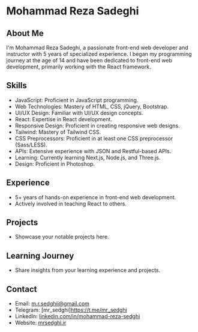 # Mohammad Reza Sadeghi

## About Me
I'm Mohammad Reza Sadeghi, a passionate front-end web developer and instructor with 5 years of specialized experience. I began my programming journey at the age of 14 and have been dedicated to front-end web development, primarily working with the React framework.

## Skills
- JavaScript: Proficient in JavaScript programming.
- Web Technologies: Mastery of HTML, CSS, jQuery, Bootstrap.
- UI/UX Design: Familiar with UI/UX design concepts.
- React: Expertise in React development.
- Responsive Design: Proficient in creating responsive web designs.
- Tailwind: Mastery of Tailwind CSS.
- CSS Preprocessors: Proficient in at least one CSS preprocessor (Sass/LESS).
- APIs: Extensive experience with JSON and Restful-based APIs.
- Learning: Currently learning Next.js, Node.js, and Three.js.
- Design: Proficient in Photoshop.

## Experience
- 5+ years of hands-on experience in front-end web development.
- Actively involved in teaching React to others.

## Projects
- Showcase your notable projects here.

## Learning Journey
- Share insights from your learning experience and projects.

## Contact
- Email: m.r.sedghii@gmail.com
- Telegram: [mr_sedghi]https://t.me/mr_sedghi
- LinkedIn: [linkedin.com/in/mohammad-reza-sedghi](https://www.linkedin.com/in/mohammad-reza-sedghi-871587168/?trk=people-guest_people_search-card&originalSubdomain=ir)
- Website: [mrsedghi.ir](http://mrsedghi.ir/)

<!---
mrsedghi/mrsedghi is a ✨ special ✨ repository because its `README.md` (this file) appears on your GitHub profile.
You can click the Preview link to take a look at your changes.
--->
